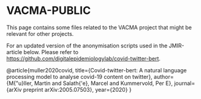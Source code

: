 # VACMA-PUBLIC
This page contains some files related to the VACMA project that might be relevant for other projects.

For an updated version of the anonymisation scripts used in the JMIR-article below. Please refer to https://github.com/digitalepidemiologylab/covid-twitter-bert.

@article{muller2020covid,
  title={Covid-twitter-bert: A natural language processing model to analyse covid-19 content on twitter},
  author={M{\"u}ller, Martin and Salath{\'e}, Marcel and Kummervold, Per E},
  journal={arXiv preprint arXiv:2005.07503},
  year={2020}
}



